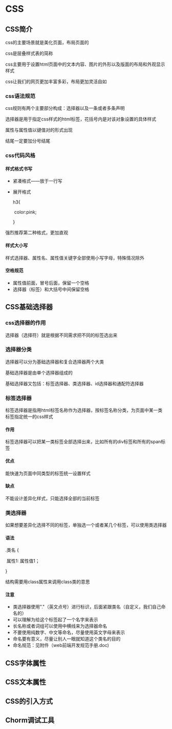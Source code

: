 # CSS



## CSS简介

css的主要场景就是美化页面，布局页面的

css是层叠样式表的简称

css主要用于设置html页面中的文本内容、图片的外形以及版面的布局和外观显示样式

css让我们的网页更加丰富多彩，布局更加灵活自如

### css语法规范

css规则有两个主要部分构成：选择器以及一条或者多条声明

选择器是用于指定css样式的html标签，花括号内是对该对象设置的具体样式

属性与属性值以键值对的形式出现

结尾一定要加分号结尾

### css代码风格

#### 样式格式书写

+ 紧凑格式——放于一行写

+ 展开格式

  h3{

  ​	color:pink;

  }

强烈推荐第二种格式，更加直观

#### 样式大小写

样式选择器、属性名、属性值关键字全部使用小写字母，特殊情况除外

#### 空格规范

+ 属性值前面，冒号后面，保留一个空格
+ 选择器（标签）和大括号中间保留空格



## CSS基础选择器

### css选择器的作用

选择器（选择符）就是根据不同需求把不同的标签选出来

### 选择器分类

选择器可以分为基础选择器和复合选择器两个大类

基础选择器是由单个选择器组成的

基础选择器又包括：标签选择器、类选择器、id选择器和通配符选择器

### 标签选择器

标签选择器是指用html标签名称作为选择器，按标签名称分类，为页面中某一类标签指定统一的css样式

#### 作用

标签选择器可以把某一类标签全部选择出来，比如所有的div标签和所有的span标签

#### 优点

能快速为页面中同类型的标签统一设置样式

#### 缺点

不能设计差异化样式，只能选择全部的当前标签

### 类选择器

如果想要差异化选择不同的标签，单独选一个或者某几个标签，可以使用类选择器

#### 语法

.类名 {

​	属性1: 属性值1；

}

结构需要用class属性来调用class类的意思

#### 注意

+ 类选择器使用"."（英文点号）进行标识，后面紧跟类名（自定义，我们自己命名的）
+ 可以理解为给这个标签起了一个名字来表示
+ 长名称或者词组可以使用中横线来为选择器命名
+ 不要使用纯数字、中文等命名，尽量使用英文字母来表示
+ 命名要有意义，尽量让别人一眼就知道这个类名的目的
+ 命名规范：见附件（web前端开发规范手册.doc)

## CSS字体属性



## CSS文本属性



## CSS的引入方式



## Chorm调试工具

